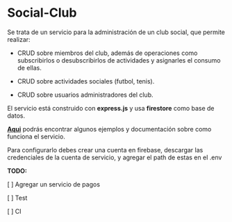 # Social-Club

Se trata de un servicio para la administración de un club social, que permite realizar:

- CRUD sobre miembros del club, además de operaciones como subscribirlos o desubscribirlos de actividades y asignarles el consumo de ellas.

- CRUD sobre actividades sociales (futbol, tenis).

- CRUD sobre usuarios administradores del club.

El servicio está construido con **express.js** y usa **firestore** como base de datos.

[**Aqui**](https://web.postman.co/collections/8975878-3d600e09-c130-45c4-bafd-54c471ef0abe?version=latest&workspace=0931109c-600e-4914-805c-88ca3b23392a#d7ff44a4-4560-41f4-b269-7fb474f85f8f 'Aqui') podrás encontrar algunos ejemplos y documentación sobre como funciona el servicio.

Para configurarlo debes crear una cuenta en firebase, descargar las credenciales de la cuenta de servicio, y agregar el path de estas en el .env

**TODO:**

[ ] Agregar un servicio de pagos

[ ] Test

[ ] CI
